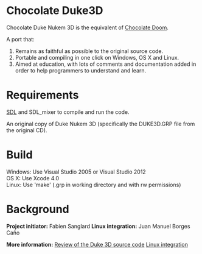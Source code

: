 Chocolate Duke3D
================

Chocolate Duke Nukem 3D is the equivalent of [Chocolate Doom](http://www.chocolate-doom.org/wiki/index.php/Chocolate_Doom).

A port that:

1. Remains as faithful as possible to the original source code.
2. Portable and compiling in one click on Windows, OS X and Linux.
3. Aimed at education, with lots of comments and documentation added in order to help programmers to understand and learn.


Requirements
============

[SDL](http://libsdl.org) and SDL_mixer to compile and run the code.

An original copy of Duke Nukem 3D (specifically the DUKE3D.GRP file from the original CD).


Build
=====

Windows: Use Visual Studio 2005 or Visual Studio 2012  
OS X: Use Xcode 4.0  
Linux: Use 'make' (.grp in working directory and with rw permissions)


Background
==========

**Project initiator:** Fabien Sanglard 
**Linux integration:** Juan Manuel Borges Caño

**More information:** [Review of the Duke 3D source code](http://fabiensanglard.net/duke3d/) [Linux integration](http://juanmabcblog.blogspot.com/2013/07/chocolate-duke3d.html)


